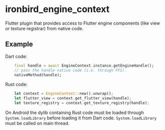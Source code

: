 # ironbird_engine_context

Flutter plugin that provides access to Flutter engine components (like view or texture registrar) from native code.

## Example

Dart code:
```dart
    final handle = await EngineContext.instance.getEngineHandle();
    // pass the handle native code (i.e. through FFI).
    nativeMethod(handle);
```

Rust code:
```rust
    let context = EngineContext::new().unwrap();
    let flutter_view = context.get_flutter_view(handle);
    let texture_registry = context.get_texture_registry(handle);
```

On Android the dylib containing Rust code must be loaded through `System.loadLibrary` before loading it from Dart code. `System.loadLibrary` must be called on main thread.
